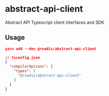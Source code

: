 # abstract-api-client
Abstract API Typescript client interfaces and SDK

## Usage

```json
yarn add --dev @roadiz/abstract-api-client
```

```json
// tsconfig.json
{
  "compilerOptions": {
    "types": [
      "@roadiz/abstract-api-client"
    ]
  }
}
```